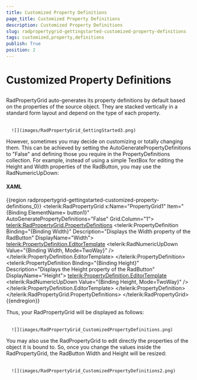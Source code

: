 ```yaml
---
title: Customized Property Definitions
page_title: Customized Property Definitions
description: Customized Property Definitions
slug: radpropertygrid-gettingstarted-customized-property-definitions
tags: customized,property,definitions
publish: True
position: 2
---
```


# Customized Property Definitions



## 

RadPropertyGrid auto-generates its property definitions by default based on the properties of the source object. They are stacked vertically in a standard form layout and depend on the type of each property. 




         
      ![](images/RadPropertyGrid_GettingStarted3.png)



However, sometimes you may decide on customizing or totally changing them. This can be achieved by setting the AutoGeneratePropertyDefinitions to "False" and defining those you require in the PropertyDefinitions collection. For example, instead of using a simple TextBox for editing the Height and Width properties of the RadButton, you may use the RadNumericUpDown:

#### __XAML__

{{region radpropertygrid-gettingstarted-customized-property-definitions_0}}
	<telerik:RadPropertyGrid x:Name="PropertyGrid1" Item="{Binding ElementName= button1}"
	    AutoGeneratePropertyDefinitions="False" 
	             Grid.Column="1">
	 <telerik:RadPropertyGrid.PropertyDefinitions>
	  <telerik:PropertyDefinition Binding="{Binding Width}" Description="Displays the Width property of the RadButton" DisplayName="Width">
	   <telerik:PropertyDefinition.EditorTemplate>
	    <DataTemplate>
	     <telerik:RadNumericUpDown Value="{Binding Width, Mode=TwoWay}" />
	    </DataTemplate>
	   </telerik:PropertyDefinition.EditorTemplate>
	  </telerik:PropertyDefinition>
	  <telerik:PropertyDefinition Binding="{Binding Height}" Description="Displays the Height property of the RadButton" DisplayName="Height">
	   <telerik:PropertyDefinition.EditorTemplate>
	    <DataTemplate>
	     <telerik:RadNumericUpDown Value="{Binding Height, Mode=TwoWay}" />
	    </DataTemplate>
	   </telerik:PropertyDefinition.EditorTemplate>
	  </telerik:PropertyDefinition>
	 </telerik:RadPropertyGrid.PropertyDefinitions>
	</telerik:RadPropertyGrid>
	{{endregion}}



Thus, your RadPropertyGrid will be displayed as follows:




         
      ![](images/RadPropertyGrid_CustomizedPropertyDefinitions.png)

You may also use the RadPropertyGrid to edit directly the properties of the object it is bound to. So, once you change the values inside the RadPropertyGrid, the RadButton Width and Height will be resized:




         
      ![](images/RadPropertyGrid_CustomizedPropertyDefinitions2.png)


